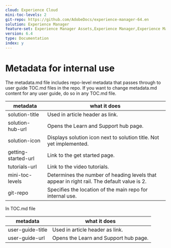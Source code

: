 ```yaml
---
cloud: Experience Cloud
mini-toc-levels: 2
git-repo: https://github.com/AdobeDocs/experience-manager-64.en
solution: Experience Manager
feature-set: Experience Manager Assets,Experience Manager,Experience Manager Sites, Experience Manager Forms
version: 6.4
type: Documentation
index: y
---
```


# Metadata for internal use

The metadata.md file includes repo-level metadata that passes through to user guide TOC.md files in the repo. If you want to change metadata.md content for any user guide, do so in any TOC.md file.

| metadata | what it does |
|--- |--- |
| solution-title | Used in article header as link. |
| solution-hub-url | Opens the Learn and Support hub page. |
| solution-icon | Displays solution icon next to solution title. Not yet implemented. |
| getting-started-url | Link to the get started page. |
| tutorials-url | Link to the video tutorials. |
| mini-toc-levels | Determines the number of heading levels that appear in right rail. The default value is 2. |
| git-repo | Specifies the location of the main repo for internal use. |

In TOC.md file

| metadata | what it does |
|--- |--- |
| user-guide-title | Used in article header as link. |
| user-guide-url | Opens the Learn and Support hub page. |
